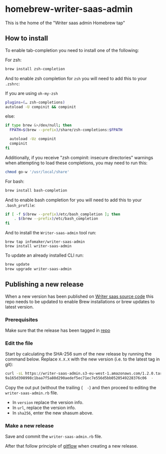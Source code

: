 # homebrew-writer-saas-admin

This is the home of the "Writer saas admin Homebrew tap"

## How to install

To enable tab-completion you need to install one of the following:

For zsh:

```bash
brew install zsh-completion
```

And to enable zsh completion for `zsh` you will need to add this to your `.zshrc`:

If you are using `oh-my-zsh`

```bash
plugins=(… zsh-completions)
autoload -U compinit && compinit
```

else:

```bash
if type brew &>/dev/null; then
  FPATH=$(brew --prefix)/share/zsh-completions:$FPATH

  autoload -Uz compinit
  compinit
fi
```

Additionally, if you receive "zsh compinit: insecure directories" warnings when attempting
to load these completions, you may need to run this:

```bash
chmod go-w '/usr/local/share'
```

For bash:

```bash
brew install bash-completion
```

And to enable bash completion for you will need to add this to your `.bash_profile`:

```bash
if [ -f $(brew --prefix)/etc/bash_completion ]; then
    . $(brew --prefix)/etc/bash_completion
fi
```

And to install the `Writer-saas-admin` tool run:

```
brew tap infomaker/writer-saas-admin
brew install writer-saas-admin
```

To update an already installed CLI run:

```bash
brew update
brew upgrade writer-saas-admin
```

## Publishing a new release

When a new version has been published on [Writer saas source code](https://bitbucket.org/infomaker/writer-saas-admin/) this repo needs to be updated to enable Brew installations or brew updates to latest version.

### Prerequisites

Make sure that the release has been tagged in [repo](https://bitbucket.org/infomaker/writer-saas-admin/)

### Edit the file

Start by calculating the SHA-256 sum of the new release by running the command below.
Replace `X.X.X` with the new version (i.e. to the latest tag in git):

```bash
curl -sL https://writer-saas-admin.s3-eu-west-1.amazonaws.com/1.2.0.tar.gz | shasum -a 256
9a165d398998c1baa7f5a80d290aedef5ec71ec7e556d5bb0520549228376c06  -
```

Copy the out put (without the trailing (`  -`) and then proceed to editing the `writer-saas-admin.rb` file.

- In `version` replace the version info.
- In `url`, replace the version info.
- In `sha256`, enter the new shasum above.

### Make a new release

Save and commit the `writer-saas-admin.rb` file.

After that follow principle of [gitflow](https://www.atlassian.com/git/tutorials/comparing-workflows/gitflow-workflow) when creating a new release.
